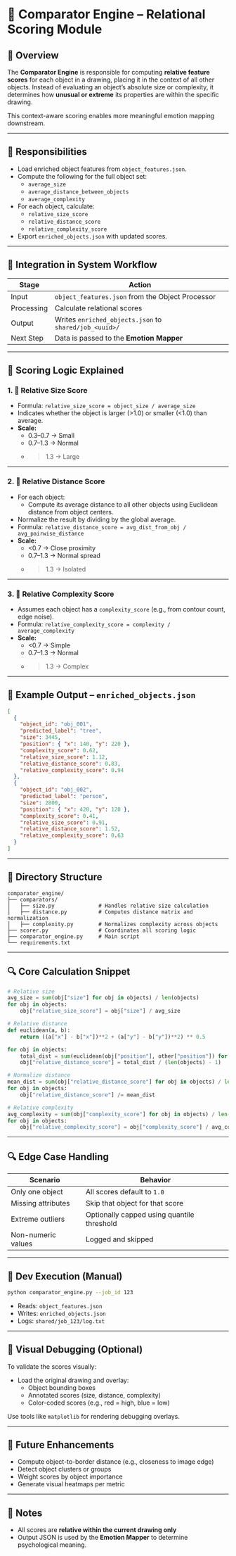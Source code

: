 # 📏 Comparator Engine – Relational Scoring Module

## 📌 Overview
The **Comparator Engine** is responsible for computing **relative feature scores** for each object in a drawing, placing it in the context of all other objects. Instead of evaluating an object’s absolute size or complexity, it determines how **unusual or extreme** its properties are within the specific drawing.

This context-aware scoring enables more meaningful emotion mapping downstream.

---

## 🎯 Responsibilities

- Load enriched object features from `object_features.json`.
- Compute the following for the full object set:
  - `average_size`
  - `average_distance_between_objects`
  - `average_complexity`
- For each object, calculate:
  - `relative_size_score`
  - `relative_distance_score`
  - `relative_complexity_score`
- Export `enriched_objects.json` with updated scores.

---

## 🔄 Integration in System Workflow

| Stage        | Action |
|--------------|--------|
| Input        | `object_features.json` from the Object Processor |
| Processing   | Calculate relational scores |
| Output       | Writes `enriched_objects.json` to `shared/job_<uuid>/` |
| Next Step    | Data is passed to the **Emotion Mapper** |

---

## 🧮 Scoring Logic Explained

### 1. 📐 Relative Size Score
- Formula: `relative_size_score = object_size / average_size`
- Indicates whether the object is larger (>1.0) or smaller (<1.0) than average.
- **Scale:**
  - 0.3–0.7 → Small
  - 0.7–1.3 → Normal
  - >1.3 → Large

---

### 2. 📏 Relative Distance Score
- For each object:
  - Compute its average distance to all other objects using Euclidean distance from object centers.
- Normalize the result by dividing by the global average.
- Formula: `relative_distance_score = avg_dist_from_obj / avg_pairwise_distance`
- **Scale:**
  - <0.7 → Close proximity
  - 0.7–1.3 → Normal spread
  - >1.3 → Isolated

---

### 3. 🧠 Relative Complexity Score
- Assumes each object has a `complexity_score` (e.g., from contour count, edge noise).
- Formula: `relative_complexity_score = complexity / average_complexity`
- **Scale:**
  - <0.7 → Simple
  - 0.7–1.3 → Normal
  - >1.3 → Complex

---

## 🧾 Example Output – `enriched_objects.json`

```json
[
  {
    "object_id": "obj_001",
    "predicted_label": "tree",
    "size": 3445,
    "position": { "x": 140, "y": 220 },
    "complexity_score": 0.62,
    "relative_size_score": 1.12,
    "relative_distance_score": 0.83,
    "relative_complexity_score": 0.94
  },
  {
    "object_id": "obj_002",
    "predicted_label": "person",
    "size": 2800,
    "position": { "x": 420, "y": 120 },
    "complexity_score": 0.41,
    "relative_size_score": 0.91,
    "relative_distance_score": 1.52,
    "relative_complexity_score": 0.63
  }
]
```

---

## 📁 Directory Structure

```
comparator_engine/
├── comparators/
│   ├── size.py              # Handles relative size calculation
│   ├── distance.py          # Computes distance matrix and normalization
│   ├── complexity.py        # Normalizes complexity across objects
├── scorer.py                # Coordinates all scoring logic
├── comparator_engine.py     # Main script
└── requirements.txt
```

---

## 🔍 Core Calculation Snippet

```python
# Relative size
avg_size = sum(obj["size"] for obj in objects) / len(objects)
for obj in objects:
    obj["relative_size_score"] = obj["size"] / avg_size

# Relative distance
def euclidean(a, b):
    return ((a["x"] - b["x"])**2 + (a["y"] - b["y"])**2) ** 0.5

for obj in objects:
    total_dist = sum(euclidean(obj["position"], other["position"]) for other in objects if obj != other)
    obj["relative_distance_score"] = total_dist / (len(objects) - 1)

# Normalize distance
mean_dist = sum(obj["relative_distance_score"] for obj in objects) / len(objects)
for obj in objects:
    obj["relative_distance_score"] /= mean_dist

# Relative complexity
avg_complexity = sum(obj["complexity_score"] for obj in objects) / len(objects)
for obj in objects:
    obj["relative_complexity_score"] = obj["complexity_score"] / avg_complexity
```

---

## 🔍 Edge Case Handling

| Scenario           | Behavior                                  |
|--------------------|-------------------------------------------|
| Only one object    | All scores default to `1.0`               |
| Missing attributes | Skip that object for that score           |
| Extreme outliers   | Optionally capped using quantile threshold |
| Non-numeric values | Logged and skipped                        |

---

## 🧪 Dev Execution (Manual)

```bash
python comparator_engine.py --job_id 123
```

- Reads: `object_features.json`
- Writes: `enriched_objects.json`
- Logs: `shared/job_123/log.txt`

---

## 🔬 Visual Debugging (Optional)

To validate the scores visually:
- Load the original drawing and overlay:
  - Object bounding boxes
  - Annotated scores (size, distance, complexity)
  - Color-coded scores (e.g., red = high, blue = low)

Use tools like `matplotlib` for rendering debugging overlays.

---

## 🔮 Future Enhancements

- Compute object-to-border distance (e.g., closeness to image edge)
- Detect object clusters or groups
- Weight scores by object importance
- Generate visual heatmaps per metric

---

## 📌 Notes

- All scores are **relative within the current drawing only**
- Output JSON is used by the **Emotion Mapper** to determine psychological meaning.